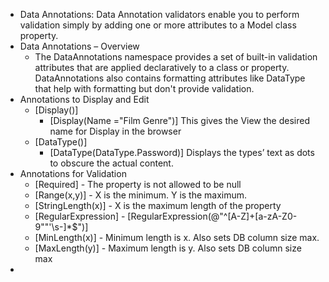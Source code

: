 
* Data Annotations: Data Annotation validators enable you to perform validation simply by adding one or more attributes to a Model class property.
* Data Annotations – Overview
    * The DataAnnotations namespace provides a set of built-in validation attributes that are applied declaratively to a class or property. DataAnnotations also contains formatting attributes like DataType that help with formatting but don't provide validation.
* Annotations to Display and Edit
    * [Display()]
        * [Display(Name ="Film Genre")]  This gives the View the desired name for Display in the browser
    * [DataType()]
        * [DataType(DataType.Password)] Displays the types’ text as dots to obscure the actual content.
* Annotations for Validation
    * [Required] - The property is not allowed to be null
    * [Range(x,y)] - X is the minimum. Y is the maximum.
    * [StringLength(x)] - X is the maximum length of the property
    * [RegularExpression] - [RegularExpression(@"^[A-Z]+[a-zA-Z0-9""'\s-]*$")]
    * [MinLength(x)] - Minimum length is x. Also sets DB column size max.
    * [MaxLength(y)] - Maximum length is y. Also sets DB column size max
* 